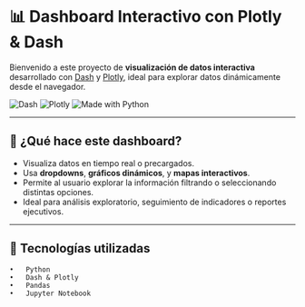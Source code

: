 # 📊 Dashboard Interactivo con Plotly & Dash

Bienvenido a este proyecto de **visualización de datos interactiva** desarrollado con [Dash](https://dash.plotly.com/) y [Plotly](https://plotly.com/), ideal para explorar datos dinámicamente desde el navegador.

![Dash](https://img.shields.io/badge/Dash-Framework-blue?style=flat&logo=plotly)
![Plotly](https://img.shields.io/badge/Plotly-Graphing-orange?style=flat&logo=plotly)
![Made with Python](https://img.shields.io/badge/Made%20with-Python-blue.svg)

---

## 🧠 ¿Qué hace este dashboard?

- Visualiza datos en tiempo real o precargados.
- Usa **dropdowns**, **gráficos dinámicos**, y **mapas interactivos**.
- Permite al usuario explorar la información filtrando o seleccionando distintas opciones.
- Ideal para análisis exploratorio, seguimiento de indicadores o reportes ejecutivos.

---

🚀 Tecnologías utilizadas
---
	•	Python
	•	Dash & Plotly
	•	Pandas
	•	Jupyter Notebook
